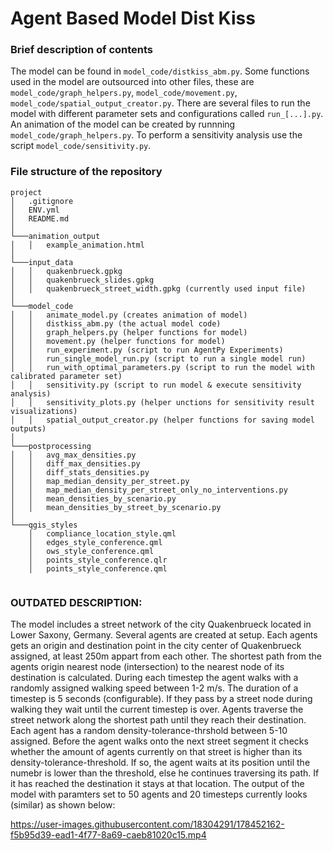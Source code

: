 # Agent Based Model Dist Kiss


### Brief description of contents
The model can be found in ```model_code/distkiss_abm.py```. Some functions used in the model are outsourced into other files, these are ```model_code/graph_helpers.py```, ```model_code/movement.py```, ```model_code/spatial_output_creator.py```. There are several files to run the model with different parameter sets and configurations called ```run_[...].py```.
An animation of the model can be created by runnning ```model_code/graph_helpers.py```. To perform a sensitivity analysis use the script ```model_code/sensitivity.py```. 

### File structure of the repository
```
project
│   .gitignore    
│   ENV.yml
│   README.md
│
└───animation_output
│   │   example_animation.html
│   
└───input_data
│   │   quakenbrueck.gpkg
│   │   quakenbrueck_slides.gpkg
│   │   quakenbrueck_street_width.gpkg (currently used input file)
│
└───model_code
│   │   animate_model.py (creates animation of model)
│   │   distkiss_abm.py (the actual model code)
│   │   graph_helpers.py (helper functions for model)
│   │   movement.py (helper functions for model)
│   │   run_experiment.py (script to run AgentPy Experiments)
│   │   run_single_model_run.py (script to run a single model run)
│   │   run_with_optimal_parameters.py (script to run the model with calibrated parameter set)
│   │   sensitivity.py (script to run model & execute sensitivity analysis)
│   │   sensitivity_plots.py (helper unctions for sensitivity result visualizations)
│   │   spatial_output_creator.py (helper functions for saving model outputs)
│
└───postprocessing
│   │   avg_max_densities.py
│   │   diff_max_densities.py
│   │   diff_stats_densities.py
│   │   map_median_density_per_street.py
│   │   map_median_density_per_street_only_no_interventions.py
│   │   mean_densities_by_scenario.py
│   │   mean_densities_by_street_by_scenario.py
│
└───qgis_styles
    │   compliance_location_style.qml
    │   edges_style_conference.qml
    │   ows_style_conference.qml
    │   points_style_conference.qlr
    │   points_style_conference.qml


```


### OUTDATED DESCRIPTION:
The model includes a street network of the city Quakenbrueck located in Lower Saxony, Germany. Several agents are created at setup. 
Each agents gets an origin and destination point in the city center of Quakenbrueck assigned, at least 250m appart from each other. The shortest path from the agents origin nearest node (intersection) to the nearest node of its destination is calculated. 
During each timestep the agent walks with a randomly assigned walking speed between 1-2 m/s. The duration of a timestep is 5 seconds (configurable).
If they pass by a street node during walking they wait until the current timestep is over.
Agents traverse the street network along the shortest path until they reach their destination. Each agent has a random density-tolerance-thrshold between 5-10 assigned. Before the agent walks onto the next street segment it checks whether the amount of agents currently on that street is higher than its density-tolerance-threshold. If so, the agent waits at its position until the numebr is lower than the threshold, else he continues traversing its path. If it has reached the destination it stays at that location. 
The output of the model with paramters set to 50 agents and 20 timesteps currently looks (similar) as shown below: 


https://user-images.githubusercontent.com/18304291/178452162-f5b95d39-ead1-4f77-8a69-caeb81020c15.mp4
